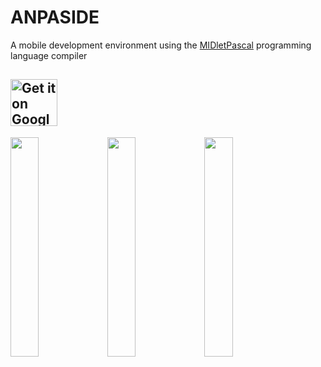 ANPASIDE
========

A mobile development environment using the [MIDletPascal](http://wikipedia.org/wiki/MIDletPascal) programming language compiler

<a href='https://play.google.com/store/apps/details?id=com.github.helltar.anpaside'><img alt='Get it on Google Play' src='https://play.google.com/intl/en_us/badges/static/images/badges/en_badge_web_generic.png' height='75'/></a>
---
<img src="http://helltar.ho.ua/projects/anpaside/screenshots/Screenshot_20210108-184346_ANPASIDE.png" width="30%"> <img src="http://helltar.ho.ua/projects/anpaside/screenshots/Screenshot_20210108-184403_Android%20System.png" width="30%"> <img src="http://helltar.ho.ua/projects/anpaside/screenshots/Screenshot_20210108-184439_J2ME%20Loader.png" width="30%">
